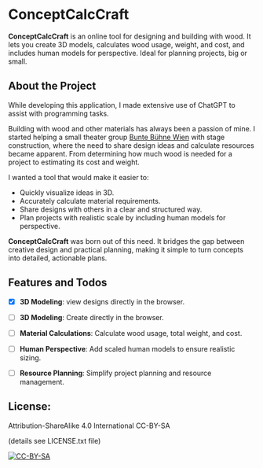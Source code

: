 # ConceptCalcCraft

**ConceptCalcCraft** is an online tool for designing and building with wood. It lets you create 3D models, calculates wood usage, weight, and cost, and includes human models for perspective. Ideal for planning projects, big or small.

## About the Project

While developing this application, I made extensive use of ChatGPT to assist with programming tasks.

Building with wood and other materials has always been a passion of mine. I started helping a small theater group [Bunte Bühne Wien](https://www.instagram.com/buntebuehnewien/) with stage construction, where the need to share design ideas and calculate resources became apparent. From determining how much wood is needed for a project to estimating its cost and weight.

I wanted a tool that would make it easier to:

- Quickly visualize ideas in 3D.
- Accurately calculate material requirements.
- Share designs with others in a clear and structured way.
- Plan projects with realistic scale by including human models for perspective.

**ConceptCalcCraft** was born out of this need. It bridges the gap between creative design and practical planning, making it simple to turn concepts into detailed, actionable plans.

## Features and Todos

- [x] **3D Modeling**: view designs directly in the browser.
- [ ] **3D Modeling**: Create directly in the browser.
- [ ] **Material Calculations**: Calculate wood usage, total weight, and cost.
- [ ] **Human Perspective**: Add scaled human models to ensure realistic sizing.
- [ ] **Resource Planning**: Simplify project planning and resource management.


## License: 
Attribution-ShareAlike 4.0 International CC-BY-SA 

(details see LICENSE.txt file)

[![CC-BY-SA](https://i.creativecommons.org/l/by-sa/4.0/88x31.png)](#license)

